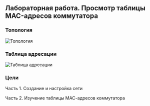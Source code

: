 ## Лабораторная работа. Просмотр таблицы MAC-адресов коммутатора

### Топология

![Топология](https://github.com/Shure0407/Network_engineer/assets/162669909/a3655b8f-1111-46e0-afde-a4f452b15ce8)

### Таблица адресации

![Таблица адресации](https://github.com/Shure0407/Network_engineer/assets/162669909/6e538bbb-79ac-49c1-aa91-7e402308064e)

### Цели

Часть 1. Создание и настройка сети

Часть 2. Изучение таблицы МАС-адресов коммутатора
